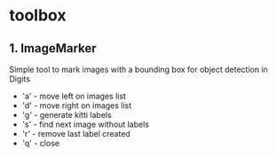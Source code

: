 # toolbox

## 1. ImageMarker

Simple tool to mark images with a bounding box for object detection in Digits

* 'a' - move left on images list
* 'd' - move right on images list
* 'g' - generate kitti labels
* 's' - find next image without labels
* 'r' - remove last label created
* 'q' - close 
